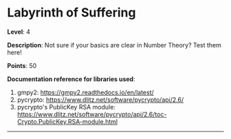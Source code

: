 # Labyrinth of Suffering

**Level**: 4  
  
**Description**: Not sure if your basics are clear in Number Theory? Test them here!  
  
**Points**: 50  
  

**Documentation reference for libraries used**:
1. gmpy2: https://gmpy2.readthedocs.io/en/latest/
2. pycrypto: https://www.dlitz.net/software/pycrypto/api/2.6/
3. pycrypto's PublicKey RSA module: https://www.dlitz.net/software/pycrypto/api/2.6/toc-Crypto.PublicKey.RSA-module.html

- - -

